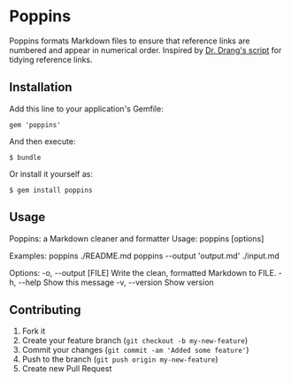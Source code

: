 # Poppins

Poppins formats Markdown files to ensure that reference links are
numbered and appear in numerical order.  Inspired by [Dr. Drang's
script][1] for tidying reference links.

## Installation

Add this line to your application's Gemfile:

    gem 'poppins'

And then execute:

    $ bundle

Or install it yourself as:

    $ gem install poppins

## Usage

Poppins: a Markdown cleaner and formatter
Usage: poppins [options] <filename>

Examples:
  poppins ./README.md
  poppins --output 'output.md' ./input.md

Options:
    -o, --output [FILE]              Write the clean, formatted Markdown to FILE.
    -h, --help                       Show this message
    -v, --version                    Show version

## Contributing

1. Fork it
2. Create your feature branch (`git checkout -b my-new-feature`)
3. Commit your changes (`git commit -am 'Added some feature'`)
4. Push to the branch (`git push origin my-new-feature`)
5. Create new Pull Request


[1]: http://www.leancrew.com/all-this/2012/09/tidying-markdown-reference-links/

